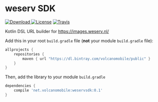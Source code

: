 # weserv SDK

[![Download](https://api.bintray.com/packages/volcanomobile/public/weservsdk/images/download.svg?version=0.1) ](https://bintray.com/volcanomobile/public/weservsdk/0.1/link)
[![License](https://img.shields.io/badge/License-Apache%202.0-blue.svg)](https://opensource.org/licenses/Apache-2.0)
[![Travis](https://travis-ci.org/VolcanoMobile/weserv-sdk.svg?branch=master)](https://travis-ci.org/VolcanoMobile/weserv-sdk)

Kotlin DSL URL builder for https://images.weserv.nl/

Add this in your root `build.gradle` file (**not** your module `build.gradle` file):

```gradle
allprojects {
    repositories {
        maven { url "https://dl.bintray.com/volcanomobile/public" }
    }
}
```

Then, add the library to your module `build.gradle`
```gradle
dependencies {
    compile 'net.volcanomobile:weservsdk:0.1'
}
